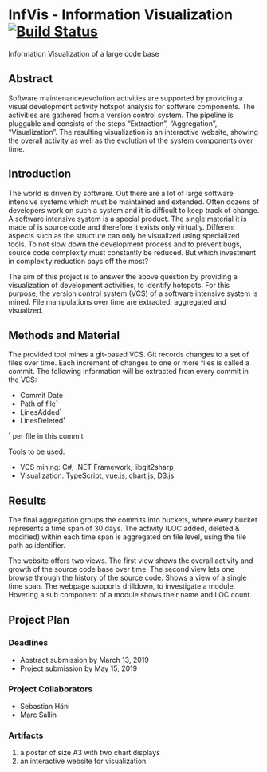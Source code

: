 # InfVis - Information Visualization [![Build Status](https://dev.azure.com/marcsallin/InfVis/_apis/build/status/InfVis-CI?branchName=master)](https://dev.azure.com/marcsallin/InfVis/_build/latest?definitionId=3&branchName=master)

Information Visualization of a large code base

## Abstract

Software maintenance/evolution activities are supported by providing a visual development activity hotspot analysis for software components. The activities are gathered from a version control system. The pipeline is pluggable and consists of the steps “Extraction”, “Aggregation”, “Visualization”. The resulting visualization is an interactive website, showing the overall activity as well as the evolution of the system components over time.

## Introduction

The world is driven by software. Out there are a lot of large software intensive systems which must be maintained and extended. Often dozens of developers work on such a system and it is difficult to keep track of change. A software intensive system is a special product. The single material it is made of is source code and therefore it exists only virtually. Different aspects such as the structure can only be visualized using specialized tools. To not slow down the development process and to prevent bugs, source code complexity must constantly be reduced. But which investment in complexity reduction pays off the most?

The aim of this project is to answer the above question by providing a visualization of development activities, to identify hotspots. For this purpose, the version control system (VCS) of a software intensive system is mined. File manipulations over time are extracted, aggregated and visualized.

## Methods and Material

The provided tool mines a git-based VCS. Git records changes to a set of files over time. Each increment of changes to one or more files is called a commit. The following information will be extracted from every commit in the VCS:

* Commit Date
* Path of file¹
* LinesAdded¹
* LinesDeleted¹

¹ per file in this commit

Tools to be used:

* VCS mining: C#, .NET Framework, libgit2sharp
* Visualization: TypeScript, vue.js, chart.js, D3.js

## Results

The final aggregation groups the commits into buckets, where every bucket represents a time span of 30 days. The activity (LOC added, deleted & modified) within each time span is aggregated on file level, using the file path as identifier.

The website offers two views. The first view shows the overall activity and growth of the source code base over time. The second view lets one browse through the history of the source code. Shows a view of a single time span. The webpage supports drilldown, to investigate a module. Hovering a sub component of a module shows their name and LOC count.

## Project Plan

### Deadlines

* Abstract submission by March 13, 2019
* Project submission by May 15, 2019

### Project Collaborators

* Sebastian Häni
* Marc Sallin

### Artifacts

1. a poster of size A3 with two chart displays
2. an interactive website for visualization
